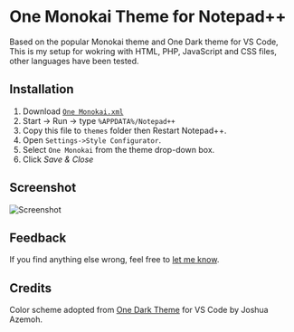 One Monokai Theme for Notepad++
=============

Based on the popular Monokai theme and One Dark theme for VS Code, This is my setup for wokring with HTML, PHP, JavaScript and CSS files, other languages have been tested.

Installation
--------------------------

1. Download [`One Monokai.xml`](https://raw.githubusercontent.com/mnmlize/npp-one-monokai-theme/master/One%20Monokai.xml)
2. Start -> Run -> type `%APPDATA%/Notepad++`
3. Copy this file to `themes` folder then Restart Notepad++.
4. Open `Settings->Style Configurator`.
5. Select `One Monokai` from the theme drop-down box.
6. Click *Save & Close*

Screenshot
----------
![Screenshot](https://raw.githubusercontent.com/mnmlize/npp-one-monokai-theme/master/screenshot.png "Screenshot")

Feedback
------
If you find anything else wrong, feel free to [let me know](https://github.com/mnmlize/npp-one-monokai-theme/issues/new).

Credits
------
Color scheme adopted from [One Dark Theme](https://marketplace.visualstudio.com/items?itemName=azemoh.theme-onedark) for VS Code by Joshua Azemoh.


   

